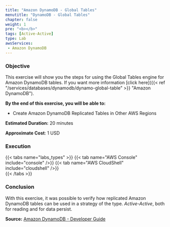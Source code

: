 ```yaml
---
title: "Amazon DynamoDB - Global Tables"
menutitle: "DynamoDB - Global Tables"
chapter: false
weight: 1
pre: "<b></b>"
tags: [Active-Active]
type: Lab
awsServices:
 - Amazon DynamoDB
---
```


### Objective

This exercise will show you the steps for using the Global Tables engine for Amazon DynamoDB tables. If you want more information [click here]({{< ref "/services/databases/dynamodb/dynamo-global-table" >}} "Amazon DynamoDB").

**By the end of this exercise, you will be able to:**

*   Create Amazon DynamoDB Replicated Tables in Other AWS Regions

**Estimated Duration:** 20 minutes

**Approximate Cost**: 1 USD

### Execution
{{< tabs name="labs_types" >}} 
{{< tab name="AWS Console" include="console" />}} 
{{< tab name="AWS CloudShell" include="cloudshell" />}}  
{{< /tabs >}}

### Conclusion

With this exercise, it was possible to verify how replicated Amazon DynamoDB tables can be used in a strategy of the type. *Active-Active*, both for reading and for data persist.

**Source:** [Amazon DynamoDB - Developer Guide](https://docs.aws.amazon.com/amazondynamodb/latest/developerguide/V2globaltables.tutorial.html)


